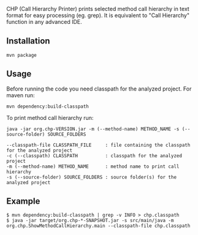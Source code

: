 CHP (Call Hierarchy Printer) prints selected method call hierarchy in text format for easy processing (eg. grep). It is equivalent
to "Call Hierarchy" function in any advanced IDE.

Installation
------------

	mvn package

Usage
-----

Before running the code you need classpath for the analyzed project.
For maven run:

	mvn dependency:build-classpath
	
To print method call hierarchy run:

    java -jar org.chp-VERSION.jar -m (--method-name) METHOD_NAME -s (--source-folder) SOURCE_FOLDERS
    
    --classpath-file CLASSPATH_FILE     : file containing the classpath for the analyzed project
    -c (--classpath) CLASSPATH          : classpath for the analyzed project
    -m (--method-name) METHOD_NAME      : method name to print call hierarchy
    -s (--source-folder) SOURCE_FOLDERS : source folder(s) for the analyzed project
    
Example
-------

	$ mvn dependency:build-classpath | grep -v INFO > chp.classpath
	$ java -jar target/org.chp-*-SNAPSHOT.jar -s src/main/java -m org.chp.ShowMethodCallHierarchy.main --classpath-file chp.classpath
